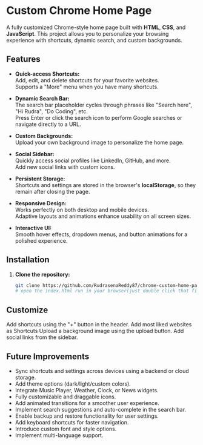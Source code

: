# Custom Chrome Home Page

A fully customized Chrome-style home page built with **HTML**, **CSS**, and **JavaScript**. This project allows you to personalize your browsing experience with shortcuts, dynamic search, and custom backgrounds.

## Features

- **Quick-access Shortcuts:**  
  Add, edit, and delete shortcuts for your favorite websites.  
  Supports a "More" menu when you have many shortcuts.

- **Dynamic Search Bar:**  
  The search bar placeholder cycles through phrases like "Search here", "Hi Rudra", "Do Coding", etc.  
  Press Enter or click the search icon to perform Google searches or navigate directly to a URL.

- **Custom Backgrounds:**  
  Upload your own background image to personalize the home page.

- **Social Sidebar:**  
  Quickly access social profiles like LinkedIn, GitHub, and more.  
  Add new social links with custom icons.

- **Persistent Storage:**  
  Shortcuts and settings are stored in the browser's **localStorage**, so they remain after closing the page.

- **Responsive Design:**  
  Works perfectly on both desktop and mobile devices.  
  Adaptive layouts and animations enhance usability on all screen sizes.

- **Interactive UI:**  
  Smooth hover effects, dropdown menus, and button animations for a polished experience.

## Installation

1. **Clone the repository:**
   ```bash
   git clone https://github.com/RudrasenaReddy87/chrome-custom-home-page.git
   # open the index.html run in your browser(just double click that file)
   ```
## Customize
Add shortcuts using the "+" button in the header. Add most liked websites as Shortcuts
Upload a background image using the upload button.
Add social links from the sidebar.

## Future Improvements

- Sync shortcuts and settings across devices using a backend or cloud storage.
- Add theme options (dark/light/custom colors).
- Integrate Music Player, Weather, Clock, or News widgets.
- Fully customizable and draggable icons.
- Add animated transitions for a smoother user experience.
- Implement search suggestions and auto-complete in the search bar.
- Enable backup and restore functionality for user settings.
- Add keyboard shortcuts for faster navigation.
- Introduce custom font and style options.
- Implement multi-language support.


   
